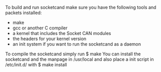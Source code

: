 To build and run socketcand make sure you have the following tools and packets installed:

* make
* gcc or another C compiler
* a kernel that includes the Socket CAN modules
* the headers for your kernel version
* an init system if you want to run the socketcand as a daemon

To compile the socketcand simply run
    $ make
You can install the socketcand and the manpage in /usr/local and also place a init script in /etc/init.d/ with
    $ make install
